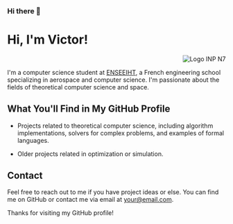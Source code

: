### Hi there 👋

# Hi, I'm Victor!
<div style="text-align: right;">
  <img src="https://www.kouidri.fr/Projets/E-portfolio/medias/images/Logo/inp-n7.png" alt="Logo INP N7">
</div>



I'm a computer science student at [ENSEEIHT](https://www.enseeiht.fr/), a French engineering school specializing in aerospace and computer science. I'm passionate about the fields of theoretical computer science and space.

## What You'll Find in My GitHub Profile

- Projects related to theoretical computer science, including algorithm implementations, solvers for complex problems, and examples of formal languages.

- Older projects related in optimization or simulation. 

## Contact

Feel free to reach out to me if you have project ideas or else. You can find me on GitHub or contact me via email at [your@email.com](mailto:your@email.com).

Thanks for visiting my GitHub profile!



<!--
**VicVEVO/vicVEVO** is a ✨ _special_ ✨ repository because its `README.md` (this file) appears on your GitHub profile.

Here are some ideas to get you started:

- 🔭 I’m currently working on ...
- 🌱 I’m currently learning ...
- 👯 I’m looking to collaborate on ...
- 🤔 I’m looking for help with ...
- 💬 Ask me about ...
- 📫 How to reach me: ...
- 😄 Pronouns: ...
- ⚡ Fun fact: ...
-->
